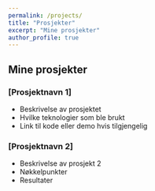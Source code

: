 ```yaml
---
permalink: /projects/
title: "Prosjekter"
excerpt: "Mine prosjekter"
author_profile: true
---
```


## Mine prosjekter

### [Prosjektnavn 1]
* Beskrivelse av prosjektet
* Hvilke teknologier som ble brukt
* Link til kode eller demo hvis tilgjengelig

### [Prosjektnavn 2]
* Beskrivelse av prosjekt 2
* Nøkkelpunkter
* Resultater
